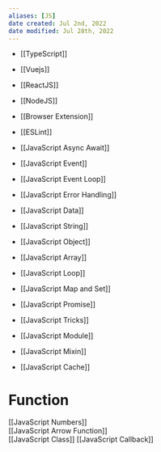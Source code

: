 ```yaml
---
aliases: [JS]
date created: Jul 2nd, 2022
date modified: Jul 28th, 2022
---
```

- [[TypeScript]]
- [[Vuejs]]  
- [[ReactJS]]
- [[NodeJS]]  
- [[Browser Extension]]
- [[ESLint]]

- [[JavaScript Async Await]]
- [[JavaScript Event]]
- [[JavaScript Event Loop]]
- [[JavaScript Error Handling]]
- [[JavaScript Data]]  
- [[JavaScript String]]
- [[JavaScript Object]]  
- [[JavaScript Array]]  
- [[JavaScript Loop]]  
- [[JavaScript Map and Set]]
- [[JavaScript Promise]]
- [[JavaScript Tricks]]
- [[JavaScript Module]]
- [[JavaScript Mixin]]
- [[JavaScript Cache]]

# Function
[[JavaScript Numbers]]  
[[JavaScript Arrow Function]]  
[[JavaScript Class]]
[[JavaScript Callback]]
